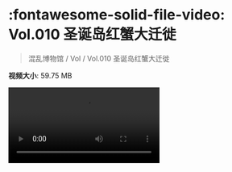 # :fontawesome-solid-file-video: Vol.010 圣诞岛红蟹大迁徙

> 混乱博物馆 / Vol / Vol.010 圣诞岛红蟹大迁徙

**视频大小**: 59.75 MB

<div class="video"><video src="https://file.hsyhx.top/archive/混乱博物馆/Vol/Vol.010 圣诞岛红蟹大迁徙.mp4" controls preload>🤔 您的浏览器不支持 video 标签</video></div>